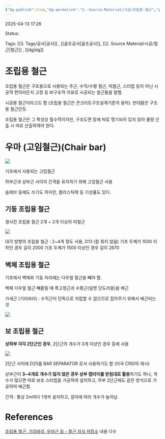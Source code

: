 ```yaml
---
{"dg-publish":true,"dg-permalink":"2.-Source-Material/시공/조립용-철근","permalink":"/2.-Source-Material/시공/조립용-철근/"}
---
```



2025-04-13 17:26

Status: 

Tags: [[3. Tags/공사\|공사]] , [[골조공사\|골조공사]], [[2. Source Material/시공/철근\|철근]] , [[dg\|dg]] 

# 조립용 철근
조립용 철근은 구조용으로 사용되는 주근, 수직/수평 철근, 띠철근, 스터럽 등이 아닌 시공적 편의라든지 고정 등 비구조적 이유로 시공되는 철근들을 말함.

시공용 철근이라고도 함 (조립용 철근은 콘크리트구조설계기준의 용어). 반대말은 구조용 철근인듯.

조립용 철근은 그 특성상 필수적이지만, 구조도면 등에 따로 명기되어 있지 않아 물량 산출 시 따로 산출하여야 한다.

# 우마 (고임철근)(Chair bar)

![](https://i.imgur.com/BtDD0Tz.jpeg)

기초에서 사용되는 고임철근

하부근과 상부근 사이의 간격을 유지하기 위해 고임철근 사용

슬래브 등에도 쓰기도 하지만, 플라스틱제 등 기성품도 있다.

## 기둥 조립용 철근
경사진 조립용 철근 2개 + 2개 이상의 띠철근

![](https://i.imgur.com/jRrdhev.jpeg)

대각 방향의 조립용 철근 : 2~4개 정도 사용, D13 (잘 휘지 않음)
기초 두께가 1500 이하인 경우 길이 2000
기초 두께가 1500 이상인 경우 길이 2670

## 벽체 조립용 철근
기초에서 벽체와 기둥 자리에는 다우얼 철근을 빼야 함.

벽체 다우얼 철근 빼올릴 때 폭고정근과 수평근(일명 단도리용)을 배근

가새근 (기리바리) : 수직근이 단독으로 자립할 수 없으므로 잡아주기 위해서 배근되는 것

![](https://i.imgur.com/v4KFV5w.png) 


## 보 조립용 철근
**상하부 각각 2단근인 경우**, 2단근의 개수가 3개 이상인 경우 등에 사용

![](https://i.imgur.com/ciftTSG.png)

2단근 사이에 D25를 BAR SEPARATOR 로서 사용하기도 함 (미국 CRSI의 제시)

상부근이 **3~4개로 개수가 많지 않은 경우 상부 캡타이를 받침대로 활용**하기도 하나, 개수가 많으면 따로 보조 스터럽을 가공하여 설치하고, 하부 2단근에도 같은 방식으로 가공하여 배근함.

간격 : 통상 2m마다 1개씩 설치하고, 길이에 따라 개수가 늘어남.

# References
[조립용 철근, 기리바리, 우마근 등 - 철근 지식 저장소](https://next-rebar.tistory.com/46)  내용 다수